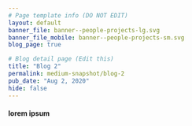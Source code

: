 ```yaml
---
# Page template info (DO NOT EDIT)
layout: default
banner_file: banner--people-projects-lg.svg
banner_file_mobile: banner--people-projects-sm.svg
blog_page: true

# Blog detail page (Edit this)
title: "Blog 2"
permalink: medium-snapshot/blog-2
pub_date: "Aug 2, 2020"
hide: false
---
```

<h4>lorem ipsum</h4>